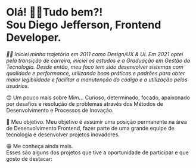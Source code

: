 <h1>
Olá! 👋😁Tudo bem?! <br>
Sou Diego Jefferson, Frontend Developer. 
</h1>

<p dir="auto">
<em>
👨‍💻 Iniciei minha trajetória em 2011 como Design/UX & UI. 
Em 2021 optei pela transição de carreira, iniciei os estudos e a Graduação em Gestão da Tecnologia.
Desde então, meu foco tem sido desenvolver sistemas com qualidade e performance, utilizando boas práticas e padrões para obter maior legibilidade e facilitar a     manutenção do código e a utilização pelos usuários.
</em>
</p>

<p dir="auto">
😊 Um pouco mais sobre Mim...
Curioso, determinado, focado, apaixonado por desafios e resolução de problemas através dos Métodos de Desenvolvimento e Processos de Inovação.

🎯 Meu objetivo.
Meu objetivo é assumir uma posição permanente na área de Desenvolvimento Frontend, fazer parte de uma grande equipe de tecnologia e desenvolver projetos inovadores.

😁 Me conheça ainda mais.<br>
Esses são alguns dos projetos que tive a oportunidade de participar e que gosto de destacar:
</p>

<!--
<div>
<a href="https://github.com/Diegojfsr">
<img height="180em" src="https://github-readme-stats.vercel.app/api/top-langs/?username=Diegojfsr&layout=compact&langs_count=7&theme=dracula"/>
<img height="180em" src="https://github-readme-stats.vercel.app/api?username=Diegojfsr&show_icons=true&theme=dracula&include_all_commits=true&count_private=true"/>
</div>
-->
